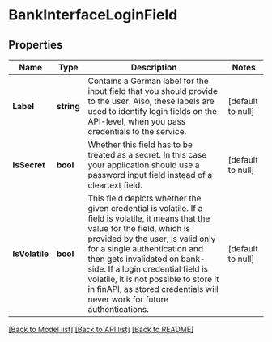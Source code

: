 # BankInterfaceLoginField

## Properties
Name | Type | Description | Notes
------------ | ------------- | ------------- | -------------
**Label** | **string** | Contains a German label for the input field that you should provide to the user. Also, these labels are used to identify login fields on the API-level, when you pass credentials to the service. | [default to null]
**IsSecret** | **bool** | Whether this field has to be treated as a secret. In this case your application should use a password input field instead of a cleartext field. | [default to null]
**IsVolatile** | **bool** | This field depicts whether the given credential is volatile. If a field is volatile, it means that the value for the field, which is provided by the user, is valid only for a single authentication and then gets invalidated on bank-side. If a login credential field is volatile, it is not possible to store it in finAPI, as stored credentials will never work for future authentications. | [default to null]

[[Back to Model list]](../README.md#documentation-for-models) [[Back to API list]](../README.md#documentation-for-api-endpoints) [[Back to README]](../README.md)


